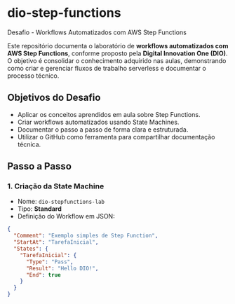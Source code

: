 # dio-step-functions
Desafio - Workflows Automatizados com AWS Step Functions

Este repositório documenta o laboratório de **workflows automatizados com AWS Step Functions**, conforme proposto pela **Digital Innovation One (DIO)**.  
O objetivo é consolidar o conhecimento adquirido nas aulas, demonstrando como criar e gerenciar fluxos de trabalho serverless e documentar o processo técnico.

## Objetivos do Desafio
- Aplicar os conceitos aprendidos em aula sobre Step Functions.
- Criar workflows automatizados usando State Machines.
- Documentar o passo a passo de forma clara e estruturada.
- Utilizar o GitHub como ferramenta para compartilhar documentação técnica.

## Passo a Passo

### 1. Criação da State Machine
- Nome: `dio-stepfunctions-lab`
- Tipo: **Standard**
- Definição do Workflow em JSON:
```json
{
  "Comment": "Exemplo simples de Step Function",
  "StartAt": "TarefaInicial",
  "States": {
    "TarefaInicial": {
      "Type": "Pass",
      "Result": "Hello DIO!",
      "End": true
    }
  }
}



